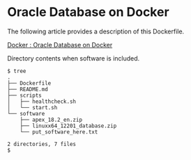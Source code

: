 # Oracle Database on Docker

The following article provides a description of this Dockerfile.

[Docker : Oracle Database on Docker](https://oracle-base.com/articles/linux/docker-oracle-database-on-docker)

Directory contents when software is included.

```
$ tree
.
├── Dockerfile
├── README.md
├── scripts
│   ├── healthcheck.sh
│   └── start.sh
└── software
    ├── apex_18.2_en.zip
    ├── linuxx64_12201_database.zip
    └── put_software_here.txt

2 directories, 7 files
$
```
